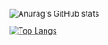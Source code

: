 ![Anurag's GitHub stats](https://github-readme-stats.vercel.app/api?username=danbeaumont95&show_icons=true&theme=radical)

[![Top Langs](https://github-readme-stats.vercel.app/api/top-langs/?username=danbeaumont95)](https://github.com/danbeaumont95/github-readme-stats)
